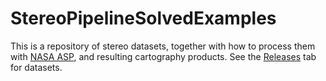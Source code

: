 # StereoPipelineSolvedExamples
This is a repository of stereo datasets, together with how to process them with [NASA ASP](https://github.com/NeoGeographyToolkit/StereoPipeline), and resulting cartography products. See the [Releases](https://github.com/NeoGeographyToolkit/StereoPipelineSolvedExamples/releases) tab for datasets.
